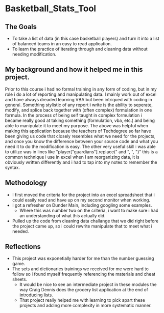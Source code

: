# Basketball_Stats_Tool

## The Goals
  - To take a list of data (in this case basketball players) and turn it into a list of balanced teams in an easy to read application.
  - To learn the practice of iterating through and cleaning data without needing modification.



## My background and how it helped me in this project.
Prior to this course i had no formal training in any form of coding, but in my role i do a lot of reporting and manipulating data. 
I mainly work out of excel and have always dreaded learning VBA but been intriqued with coding in general.
Something stylistic of any report i write is the ability to seperate, modify, and splice back together with (often complex) formulation in one formula. 
In the process of being self taught in complex formulation i became really good at taking something (formulation, vba, etc.) and being able to manipulate it to meet my purpose.
The above was helpful when making this application because the teachers of Techdegree so far have been giving us code that closely resembles what we need for the projects, and once you know the difference between your source code and what you need it to do the modification is easy. 
The other very useful skill i was able to utilize was in lines like "player["guardians"].replace(" and ", ", ")" this is a common technique i use in excel when I am reorganizing data, it is obviously written differently and i had to tap into my notes to remember the syntax.

## Methodology
  - I first moved the criteria for the project into an excel spreadsheet that i could easily read and have up on my second monitor when working.
  - I got a refresher on Dunder Main, including googling some examples.
    - Where this was number two on the criteria, i want to make sure i had an understanding of what this actually did.
  - Pulled up the code from cleaning data challange that we did right before the project came up, so i could rewrite manipulate that to meet what i needed.



## Reflections
  - This project was exponetially harder for me than the number guessing game.
  - The sets and dictionaries trainings we received for me were hard to follow so i found myself frequently referencing the materials and cheat sheets.
    - It would be nice to see an intermediate project in these modules the way Craig Dennis does the grocery list application at the end of introducing lists.
    - That project really helped me with learning to pick apart these projects and adding more complexity in more systematic manner.

